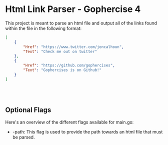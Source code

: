 # Html Link Parser - Gophercise 4

This project is meant to parse an html file and output all of the links found within the file in the following format:
```json
[
    {
        "Href": "https://www.twitter.com/joncalhoun",
        "Text": "Check me out on twitter"
    },
    {
        "Href": "https://github.com/gophercises",
        "Text": "Gophercises is on Github!"
    }
]
```
<br></br>
## Optional Flags
Here's an overview of the different flags available for main.go:
- -path: This flag is used to provide the path towards an html file that must be parsed.